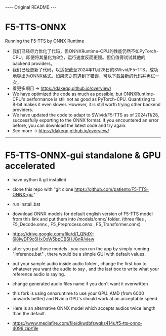 ---- Original README ---
# F5-TTS-ONNX
Running the F5-TTS  by ONNX Runtime
- 我们已经尽力优化了代码，但ONNXRuntime-CPU的性能仍然不如PyTorch-CPU。即便将其量化为8位，运行速度反而更慢。但仍值得试试其他的backend providers。
- 我们已经更新了代码，以适配截至2024年11月28日的SWivid/F5-TTS，成功地导出为ONNX格式。如果您之前遇到了错误，可以下载最新的代码并再试一次。
- 看更多項目 -> https://dakeqq.github.io/overview/
- We have optimized the code as much as possible, but ONNXRuntime-CPU's performance is still not as good as PyTorch-CPU. Quantizing to 8-bit makes it even slower. However, it is still worth trying other backend providers.
- We have updated the code to adapt to SWivid/F5-TTS as of 2024/11/28, successfully exporting to the ONNX format. If you encountered an error before, you can download the latest code and try again.
- See more -> https://dakeqq.github.io/overview/
-------------------------------------------------------------------
# F5-TTS-ONNX-gui standalone & GPU accelerated 
- have python & git installed.
- clone this repo with "git clone https://github.com/patientx/F5-TTS-ONNX-gui"
- run install.bat
- download ONNX models for default english version of F5-TTS model from this link and put them into /models/onnx/ folder. (three files , F5_Decode.onnx , F5_Preprocess.onnx , F5_Transformer.onnx)
- https://drive.google.com/file/d/1_QNdX-6l8iwDF9c6HxOxW5bpCB6HJGnR/view
- after you put those models , you can run the app by simply running "inference.bat" , there would be a simple GUI with default values.
- put your sample audio inside audio folder , change the first box to whatever you want the audio to say , and the last box to write what your reference audio is saying.
- change generated audio files name if you don't want it overwritten 
- this fork is using onnxruntime to use your GPU. AMD (from 6000 onwards better) and Nvidia GPU's should work at an acceptable speed. 

- Here is an alternative ONNX model which accepts audios twice length than the default.
- https://www.mediafire.com/file/dkwdbfswqks414u/f5-tts-onnx-4096.zip/file
  
